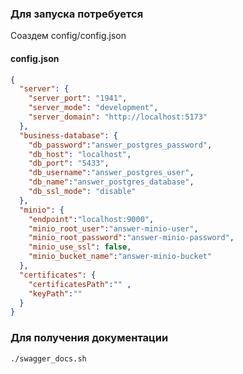 ### Для запуска потребуется

Соаздем config/config.json

#### config.json
```json
{
  "server": {
    "server_port": "1941",
    "server_mode": "development",
    "server_domain": "http://localhost:5173"
  },
  "business-database": {
    "db_password":"answer_postgres_password",
    "db_host": "localhost",
    "db_port": "5433",
    "db_username":"answer_postgres_user",
    "db_name":"answer_postgres_database",
    "db_ssl_mode": "disable"
  },
  "minio": {
    "endpoint":"localhost:9000",
    "minio_root_user":"answer-minio-user",
    "minio_root_password":"answer-minio-password",
    "minio_use_ssl": false,
    "minio_bucket_name":"answer-minio-bucket"
  },
  "certificates": {
    "certificatesPath":"" ,
    "keyPath":""
  }
}
```
### Для получения документации
```
./swagger_docs.sh
```
